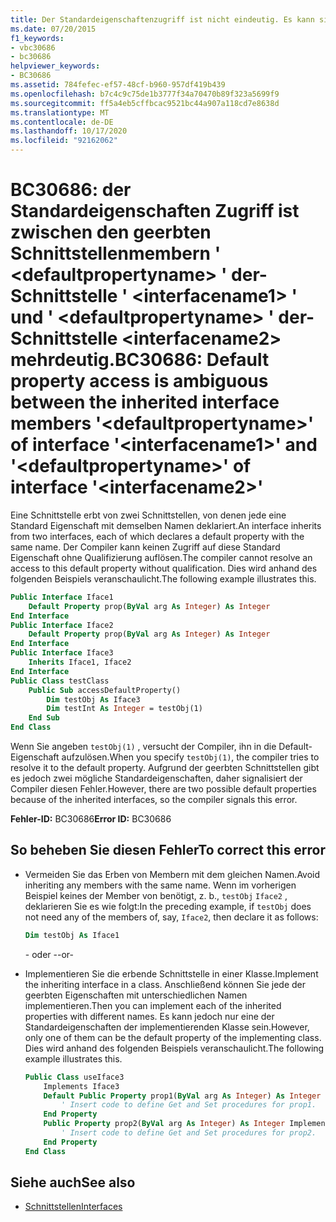 ```yaml
---
title: Der Standardeigenschaftenzugriff ist nicht eindeutig. Es kann sich um den geerbten Schnittstellenmember "<defaultpropertyname>" der Schnittstelle "<interfacename1>" oder "<defaultpropertyname>" der Schnittstelle "<interfacename2>" handeln.
ms.date: 07/20/2015
f1_keywords:
- vbc30686
- bc30686
helpviewer_keywords:
- BC30686
ms.assetid: 784fefec-ef57-48cf-b960-957df419b439
ms.openlocfilehash: b7c4c9c75de1b3777f34a70470b89f323a5699f9
ms.sourcegitcommit: ff5a4eb5cffbcac9521bc44a907a118cd7e8638d
ms.translationtype: MT
ms.contentlocale: de-DE
ms.lasthandoff: 10/17/2020
ms.locfileid: "92162062"
---
```

# <a name="bc30686-default-property-access-is-ambiguous-between-the-inherited-interface-members-defaultpropertyname-of-interface-interfacename1-and-defaultpropertyname-of-interface-interfacename2"></a><span data-ttu-id="8e14d-102">BC30686: der Standardeigenschaften Zugriff ist zwischen den geerbten Schnittstellenmembern ' \<defaultpropertyname> ' der-Schnittstelle ' \<interfacename1> ' und ' \<defaultpropertyname> ' der-Schnittstelle \<interfacename2> mehrdeutig.</span><span class="sxs-lookup"><span data-stu-id="8e14d-102">BC30686: Default property access is ambiguous between the inherited interface members '\<defaultpropertyname>' of interface '\<interfacename1>' and '\<defaultpropertyname>' of interface '\<interfacename2>'</span></span>

<span data-ttu-id="8e14d-103">Eine Schnittstelle erbt von zwei Schnittstellen, von denen jede eine Standard Eigenschaft mit demselben Namen deklariert.</span><span class="sxs-lookup"><span data-stu-id="8e14d-103">An interface inherits from two interfaces, each of which declares a default property with the same name.</span></span> <span data-ttu-id="8e14d-104">Der Compiler kann keinen Zugriff auf diese Standard Eigenschaft ohne Qualifizierung auflösen.</span><span class="sxs-lookup"><span data-stu-id="8e14d-104">The compiler cannot resolve an access to this default property without qualification.</span></span> <span data-ttu-id="8e14d-105">Dies wird anhand des folgenden Beispiels veranschaulicht.</span><span class="sxs-lookup"><span data-stu-id="8e14d-105">The following example illustrates this.</span></span>

```vb
Public Interface Iface1
    Default Property prop(ByVal arg As Integer) As Integer
End Interface
Public Interface Iface2
    Default Property prop(ByVal arg As Integer) As Integer
End Interface
Public Interface Iface3
    Inherits Iface1, Iface2
End Interface
Public Class testClass
    Public Sub accessDefaultProperty()
        Dim testObj As Iface3
        Dim testInt As Integer = testObj(1)
    End Sub
End Class
```

<span data-ttu-id="8e14d-106">Wenn Sie angeben `testObj(1)` , versucht der Compiler, ihn in die Default-Eigenschaft aufzulösen.</span><span class="sxs-lookup"><span data-stu-id="8e14d-106">When you specify `testObj(1)`, the compiler tries to resolve it to the default property.</span></span> <span data-ttu-id="8e14d-107">Aufgrund der geerbten Schnittstellen gibt es jedoch zwei mögliche Standardeigenschaften, daher signalisiert der Compiler diesen Fehler.</span><span class="sxs-lookup"><span data-stu-id="8e14d-107">However, there are two possible default properties because of the inherited interfaces, so the compiler signals this error.</span></span>

<span data-ttu-id="8e14d-108">**Fehler-ID:** BC30686</span><span class="sxs-lookup"><span data-stu-id="8e14d-108">**Error ID:** BC30686</span></span>

## <a name="to-correct-this-error"></a><span data-ttu-id="8e14d-109">So beheben Sie diesen Fehler</span><span class="sxs-lookup"><span data-stu-id="8e14d-109">To correct this error</span></span>

- <span data-ttu-id="8e14d-110">Vermeiden Sie das Erben von Membern mit dem gleichen Namen.</span><span class="sxs-lookup"><span data-stu-id="8e14d-110">Avoid inheriting any members with the same name.</span></span> <span data-ttu-id="8e14d-111">Wenn im vorherigen Beispiel keines der Member von benötigt, z. b., `testObj` `Iface2` , deklarieren Sie es wie folgt:</span><span class="sxs-lookup"><span data-stu-id="8e14d-111">In the preceding example, if `testObj` does not need any of the members of, say, `Iface2`, then declare it as follows:</span></span>

  ```vb
  Dim testObj As Iface1
  ```

  <span data-ttu-id="8e14d-112">\- oder -</span><span class="sxs-lookup"><span data-stu-id="8e14d-112">\-or-</span></span>

- <span data-ttu-id="8e14d-113">Implementieren Sie die erbende Schnittstelle in einer Klasse.</span><span class="sxs-lookup"><span data-stu-id="8e14d-113">Implement the inheriting interface in a class.</span></span> <span data-ttu-id="8e14d-114">Anschließend können Sie jede der geerbten Eigenschaften mit unterschiedlichen Namen implementieren.</span><span class="sxs-lookup"><span data-stu-id="8e14d-114">Then you can implement each of the inherited properties with different names.</span></span> <span data-ttu-id="8e14d-115">Es kann jedoch nur eine der Standardeigenschaften der implementierenden Klasse sein.</span><span class="sxs-lookup"><span data-stu-id="8e14d-115">However, only one of them can be the default property of the implementing class.</span></span> <span data-ttu-id="8e14d-116">Dies wird anhand des folgenden Beispiels veranschaulicht.</span><span class="sxs-lookup"><span data-stu-id="8e14d-116">The following example illustrates this.</span></span>

  ```vb
  Public Class useIface3
      Implements Iface3
      Default Public Property prop1(ByVal arg As Integer) As Integer Implements Iface1.prop
          ' Insert code to define Get and Set procedures for prop1.
      End Property
      Public Property prop2(ByVal arg As Integer) As Integer Implements Iface2.prop
          ' Insert code to define Get and Set procedures for prop2.
      End Property
  End Class
  ```

## <a name="see-also"></a><span data-ttu-id="8e14d-117">Siehe auch</span><span class="sxs-lookup"><span data-stu-id="8e14d-117">See also</span></span>

- [<span data-ttu-id="8e14d-118">Schnittstellen</span><span class="sxs-lookup"><span data-stu-id="8e14d-118">Interfaces</span></span>](../../programming-guide/language-features/interfaces/index.md)
